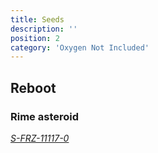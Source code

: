 ```yaml
---
title: Seeds
description: ''
position: 2
category: 'Oxygen Not Included'
---
```


## Reboot

### Rime asteroid

[*S-FRZ-11117-0*](https://toolsnotincluded.net/map-tools/map-browser/map/261366)
